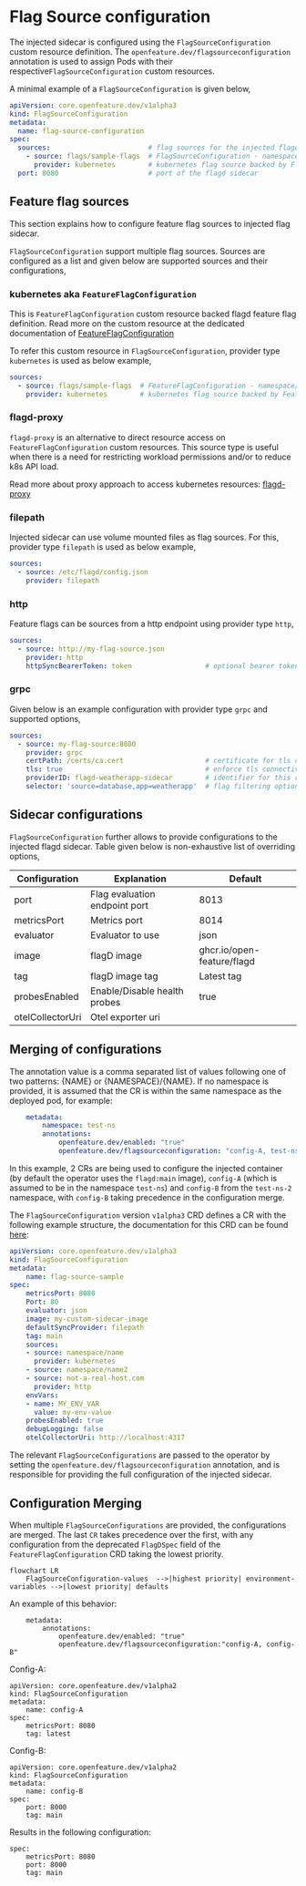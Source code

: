 # Flag Source configuration

The injected sidecar is configured using the `FlagSourceConfiguration` custom resource definition. 
The `openfeature.dev/flagsourceconfiguration` annotation is used to assign Pods with their respective`FlagSourceConfiguration` custom resources.

A minimal example of a `FlagSourceConfiguration` is given below,

```yaml
apiVersion: core.openfeature.dev/v1alpha3
kind: FlagSourceConfiguration
metadata:
  name: flag-source-configuration
spec:
  sources:                        # flag sources for the injected flagd
    - source: flags/sample-flags  # FlagSourceConfiguration - namespace/name
      provider: kubernetes        # kubernetes flag source backed by FlagSourceConfiguration custom resource
  port: 8080                      # port of the flagd sidecar
```

## Feature flag sources

This section explains how to configure feature flag sources to injected flag sidecar.

`FlagSourceConfiguration` support multiple flag sources. Sources are configured as a list and given below are supported sources and their configurations,

### kubernetes aka `FeatureFlagConfiguration`

This is `FeatureFlagConfiguration` custom resource backed flagd feature flag definition.
Read more on the custom resource at the dedicated documentation of [FeatureFlagConfiguration](./feature_flag_configuration.md)

To refer this custom resource in `FlagSourceConfiguration`, provider type `kubernetes` is used as below example,

```yaml
sources:                        
  - source: flags/sample-flags  # FeatureFlagConfiguration - namespace/custom_resource_name
    provider: kubernetes        # kubernetes flag source backed by FeatureFlagConfiguration custom resource
```

### flagd-proxy

`flagd-proxy` is an alternative to direct resource access on `FeatureFlagConfiguration` custom resources.
This source type is useful when there is a need for restricting workload permissions and/or to reduce k8s API load.

Read more about proxy approach to access kubernetes resources: [flagd-proxy](./flagd_proxy.md)

### filepath

Injected sidecar can use volume mounted files as flag sources. 
For this, provider type `filepath` is used as below example,

```yaml
sources:                        
  - source: /etc/flagd/config.json 
    provider: filepath          
```

### http

Feature flags can be sources from a http endpoint using provider type `http`,

```yaml
sources:
  - source: http://my-flag-source.json
    provider: http
    httpSyncBearerToken: token                  # optional bearer token for the http connection
```

### grpc

Given below is an example configuration with provider type `grpc` and supported options, 

```yaml
sources:                        
  - source: my-flag-source:8080
    provider: grpc
    certPath: /certs/ca.cert                    # certificate for tls connectivity
    tls: true                                   # enforce tls connectivity
    providerID: flagd-weatherapp-sidecar        # identifier for this connection 
    selector: 'source=database,app=weatherapp'  # flag filtering options
```

## Sidecar configurations

`FlagSourceConfiguration` further allows to provide configurations to the injected flagd sidecar.
Table given below is non-exhaustive list of overriding options,

| Configuration    | Explanation                   | Default                    |
|------------------|-------------------------------|----------------------------|
| port             | Flag evaluation endpoint port | 8013                       |
| metricsPort      | Metrics port                  | 8014                       |
| evaluator        | Evaluator to use              | json                       |
| image            | flagD image                   | ghcr.io/open-feature/flagd |
| tag              | flagD image tag               | Latest tag                 |
| probesEnabled    | Enable/Disable health probes  | true                       |
| otelCollectorUri | Otel exporter uri             |                            |

## Merging of configurations

The annotation value is a comma separated list of values following one of two patterns: {NAME} or {NAMESPACE}/{NAME}. 
If no namespace is provided, it is assumed that the CR is within the same namespace as the deployed pod, for example:

```yaml
    metadata:
        namespace: test-ns
        annotations:
            openfeature.dev/enabled: "true"
            openfeature.dev/flagsourceconfiguration: "config-A, test-ns-2/config-B"
```

In this example, 2 CRs are being used to configure the injected container (by default the operator uses the `flagd:main` image), `config-A` (which is assumed to be in the namespace `test-ns`) and `config-B` from the `test-ns-2` namespace, with `config-B` taking precedence in the configuration merge.

The `FlagSourceConfiguration` version `v1alpha3` CRD defines a CR with the following example structure, the documentation for this CRD can be found [here](crds.md#flagsourceconfiguration):

```yaml
apiVersion: core.openfeature.dev/v1alpha3
kind: FlagSourceConfiguration
metadata:
    name: flag-source-sample
spec:
    metricsPort: 8080
    Port: 80
    evaluator: json
    image: my-custom-sidecar-image
    defaultSyncProvider: filepath
    tag: main
    sources:
    - source: namespace/name
      provider: kubernetes
    - source: namespace/name2
    - source: not-a-real-host.com
      provider: http
    envVars:
    - name: MY_ENV_VAR
      value: my-env-value
    probesEnabled: true
    debugLogging: false
    otelCollectorUri: http://localhost:4317
```

The relevant `FlagSourceConfigurations` are passed to the operator by setting the `openfeature.dev/flagsourceconfiguration` annotation, and is responsible for providing the full configuration of the injected sidecar.

## Configuration Merging

When multiple `FlagSourceConfigurations` are provided, the configurations are merged. The last `CR` takes precedence over the first, with any configuration from the deprecated `FlagDSpec` field of the `FeatureFlagConfiguration` CRD taking the lowest priority. 


```mermaid
flowchart LR
    FlagSourceConfiguration-values  -->|highest priority| environment-variables -->|lowest priority| defaults
```


An example of this behavior:
```
    metadata:
        annotations:
            openfeature.dev/enabled: "true"
            openfeature.dev/flagsourceconfiguration:"config-A, config-B"
```
Config-A:
```
apiVersion: core.openfeature.dev/v1alpha2
kind: FlagSourceConfiguration
metadata:
    name: config-A
spec:
    metricsPort: 8080
    tag: latest
```
Config-B:
```
apiVersion: core.openfeature.dev/v1alpha2
kind: FlagSourceConfiguration
metadata:
    name: config-B
spec:
    port: 8000
    tag: main
```
Results in the following configuration:
```
spec:
    metricsPort: 8080
    port: 8000
    tag: main
```